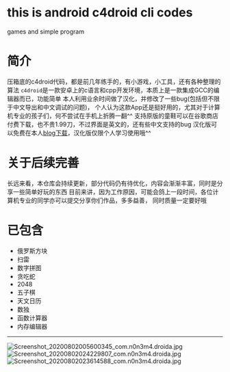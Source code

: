 # this is android c4droid cli codes
games and simple program
# 简介
压箱底的c4droid代码，都是前几年练手的，有小游戏，小工具，还有各种整理的算法
`c4droid`是一款安卓上的c语言和cpp开发环境，本质上是一款集成GCC的编辑器而已，功能简单
本人利用业余时间做了汉化，并修改了一些bug(包括但不限于中文导出和中文调试的问题)，
个人认为这款App还是挺好用的，尤其对于计算机专业的孩子们，何不尝试在手机上折腾一翻^^
支持原版的童鞋可以在谷歌商店付费下载，也不贵1.99刀，不过界面是英文的，还有些中文支持的bug
汉化版可以免费在本人[blog下载](https://blog.qaiu.top)，汉化版仅限个人学习使用哦^^
# 关于后续完善
长远来看，本仓库会持续更新，部分代码仍有待优化，内容会渐渐丰富，同时是分享一些简单好玩的东西
目前来讲，因为工作原因，可能会鸽上一段时间，各位计算机专业的同学亦可以提交分享你们作品，多多益善，
同时质量一定要好哦
# 已包含
- 俄罗斯方块
- 扫雷
- 数字拼图
- 贪吃蛇
- 2048
- 五子棋
- 天文日历
- 数独
- 函数计算器
- 内存编辑器
-----
![Screenshot_20200802005600345_com.n0n3m4.droida.jpg](https://blog.qaiu.top/upload/2020/08/Screenshot_2020-08-02-00-56-00-345_com.n0n3m4.droida-5c420cfc3c3d4375b0042716b2d2f9f4.jpg)
![Screenshot_20200802024229807_com.n0n3m4.droida.jpg](https://blog.qaiu.top/upload/2020/08/Screenshot_2020-08-02-02-42-29-807_com.n0n3m4.droida-3d48ade904dc49bf9f991ad9ff448bc0.jpg)
![Screenshot_20200802023614588_com.n0n3m4.droida.jpg](https://blog.qaiu.top/upload/2020/08/Screenshot_2020-08-02-02-36-14-588_com.n0n3m4.droida-ec34f56b785e4d15ad8257d239c1d8a0.jpg)


